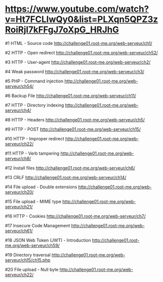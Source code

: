 # https://www.youtube.com/watch?v=Ht7FCLIwQy0&list=PLXqn5QPZ3zRoiRjl7kFFgJ7oXpG_HRJhG

#1 HTML - Source code
http://challenge01.root-me.org/web-serveur/ch1/

#2 HTTP - Open redirect
http://challenge01.root-me.org/web-serveur/ch52/

#3 HTTP - User-agent
http://challenge01.root-me.org/web-serveur/ch2/

#4 Weak password
http://challenge01.root-me.org/web-serveur/ch3/

#5 PHP - Command injection
http://challenge01.root-me.org/web-serveur/ch54/

#6 Backup File
http://challenge01.root-me.org/web-serveur/ch11/

#7 HTTP - Directory indexing
http://challenge01.root-me.org/web-serveur/ch4/

#8 HTTP - Headers
http://challenge01.root-me.org/web-serveur/ch5/

#9 HTTP - POST
http://challenge01.root-me.org/web-serveur/ch15/

#10 HTTP - Improper redirect
http://challenge01.root-me.org/web-serveur/ch22/

#11 HTTP - Verb tampering
http://challenge01.root-me.org/web-serveur/ch8/

#12 Install files
http://challenge01.root-me.org/web-serveur/ch6/

#13 CRLF
http://challenge01.root-me.org/web-serveur/ch14/

#14 File upload - Double extensions
http://challenge01.root-me.org/web-serveur/ch20/

#15 File upload - MIME type
http://challenge01.root-me.org/web-serveur/ch21/

#16 HTTP - Cookies
http://challenge01.root-me.org/web-serveur/ch7/

#17 Insecure Code Management
http://challenge01.root-me.org/web-serveur/ch61/

#18 JSON Web Token (JWT) - Introduction
http://challenge01.root-me.org/web-serveur/ch59/

#19 Directory traversal
http://challenge01.root-me.org/web-serveur/ch15/ch15.php

#20 File upload - Null byte
http://challenge01.root-me.org/web-serveur/ch22/